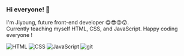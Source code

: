 ### Hi everyone! 👋
I'm Jiyoung, future front-end developer 😋😎😜😛. <br>
Currently teaching myself HTML, CSS, and JavaScript. Happy coding everyone !


![HTML](https://img.shields.io/badge/-HTML5-f05032?style=for-the-badge&logo=html5&logoColor=ffffff)
![CSS](https://img.shields.io/badge/-CSS3-007ACC?style=for-the-badge&logo=css3)
![JavaScript](https://img.shields.io/badge/-JavaScript-%23F7DF1C?style=for-the-badge&logo=javascript&logoColor=000000&labelColor=%23F7DF1C&color=%23FFCE5A)
![git](https://img.shields.io/badge/-Git-F05032?style=for-the-badge&logo=git&logoColor=ffffff)
